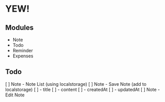 # YEW!

## Modules
- Note
- Todo
- Reminder
- Expenses

## Todo
[ ] Note - Note List (using localstorage)
[ ] Note - Save Note (add to localstorage)
    [ ] - title
    [ ] - content
    [ ] - createdAt
    [ ] - updatedAt
[ ] Note - Edit Note
